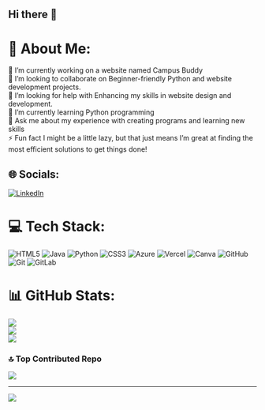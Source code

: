 ## Hi there 👋
# 💫 About Me:
🔭 I’m currently working on a website named Campus Buddy<br>
👯 I’m looking to collaborate on Beginner-friendly Python and website development projects.<br>
🤝 I’m looking for help with Enhancing my skills in website design and development.<br>
🌱 I’m currently learning Python programming<br>
💬 Ask me about my experience with creating programs and learning new skills<br>
⚡ Fun fact I might be a little lazy, but that just means I’m great at finding the most efficient solutions to get things done! 



## 🌐 Socials:
[![LinkedIn](https://img.shields.io/badge/LinkedIn-%230077B5.svg?logo=linkedin&logoColor=white)](https://linkedin.com/in/www.linkedin.com/in/ifrah-pervaiz) 

# 💻 Tech Stack:
![HTML5](https://img.shields.io/badge/html5-%23E34F26.svg?style=plastic&logo=html5&logoColor=white) ![Java](https://img.shields.io/badge/java-%23ED8B00.svg?style=plastic&logo=openjdk&logoColor=white) ![Python](https://img.shields.io/badge/python-3670A0?style=plastic&logo=python&logoColor=ffdd54) ![CSS3](https://img.shields.io/badge/css3-%231572B6.svg?style=plastic&logo=css3&logoColor=white) ![Azure](https://img.shields.io/badge/azure-%230072C6.svg?style=plastic&logo=microsoftazure&logoColor=white) ![Vercel](https://img.shields.io/badge/vercel-%23000000.svg?style=plastic&logo=vercel&logoColor=white) ![Canva](https://img.shields.io/badge/Canva-%2300C4CC.svg?style=plastic&logo=Canva&logoColor=white) ![GitHub](https://img.shields.io/badge/github-%23121011.svg?style=plastic&logo=github&logoColor=white) ![Git](https://img.shields.io/badge/git-%23F05033.svg?style=plastic&logo=git&logoColor=white) ![GitLab](https://img.shields.io/badge/gitlab-%23181717.svg?style=plastic&logo=gitlab&logoColor=white)
# 📊 GitHub Stats:
![](https://github-readme-stats.vercel.app/api?username=ifrahpervaiz22&theme=radical&hide_border=false&include_all_commits=false&count_private=false)<br/>
![](https://nirzak-streak-stats.vercel.app/?user=ifrahpervaiz22&theme=radical&hide_border=false)<br/>
![](https://github-readme-stats.vercel.app/api/top-langs/?username=ifrahpervaiz22&theme=radical&hide_border=false&include_all_commits=false&count_private=false&layout=compact)

### 🔝 Top Contributed Repo
![](https://github-contributor-stats.vercel.app/api?username=ifrahpervaiz22&limit=5&theme=dark&combine_all_yearly_contributions=true)

---
[![](https://visitcount.itsvg.in/api?id=ifrahpervaiz22&icon=0&color=0)](https://visitcount.itsvg.in)

<!-- Proudly created with GPRM ( https://gprm.itsvg.in ) -->
